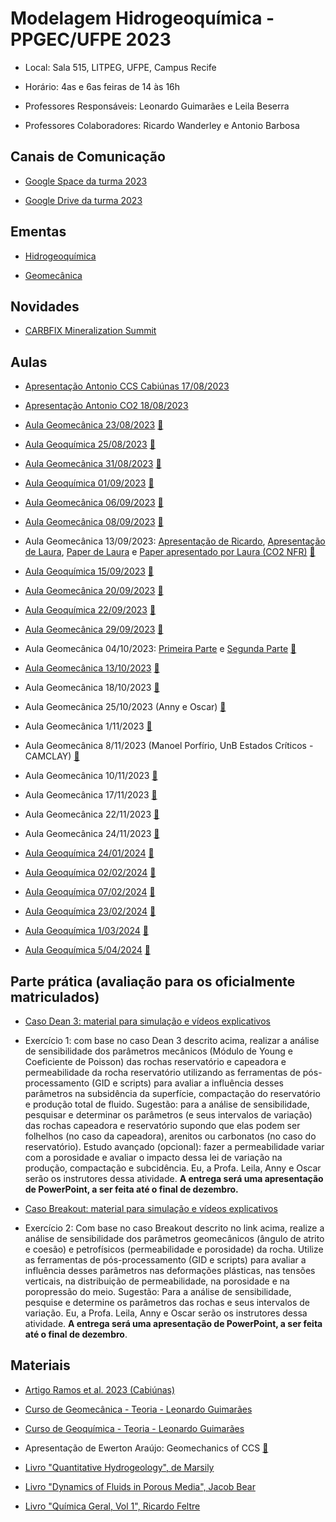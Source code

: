 # Modelagem Hidrogeoquímica - PPGEC/UFPE 2023

- Local: Sala 515, LITPEG, UFPE, Campus Recife
- Horário: 4as e 6as feiras de 14 às 16h

- Professores Responsáveis: 
Leonardo Guimarães e Leila Beserra

- Professores Colaboradores:
Ricardo Wanderley e Antonio Barbosa

## Canais de Comunicação

- [Google Space da turma 2023](https://mail.google.com/mail/u/0/#chat/space/AAAA8Atv_yw)

- [Google Drive da turma 2023](https://drive.google.com/drive/folders/1be6oKoyn6m6eeyONCegvvfZ4HxRMEwq2?usp=sharing)

## Ementas

- [Hidrogeoquímica](https://drive.google.com/file/d/1VY-X-1_20dUEJgjguo0wdJyvPnPmu6Ay/view?usp=sharing)

- [Geomecânica](https://drive.google.com/file/d/18Zdk1JbYCjPw59im1qrpOsNyUSF2shuP/view?usp=sharing)

## Novidades

- [CARBFIX Mineralization Summit](https://www.carbfix.com/mineralization-summit)

## Aulas

- [Apresentação Antonio CCS Cabiúnas 17/08/2023](https://drive.google.com/file/d/1RSGFzNVx5wrQrlImtoXa5O3G73WU1sKC/view?usp=drive_link)

- [Apresentação Antonio CO2 18/08/2023](https://drive.google.com/file/d/1iuzr4Att_6GT4OB-hG-YoU2HFXmMEl6p/view?usp=sharing)

- [Aula Geomecânica 23/08/2023](https://drive.google.com/file/d/1uHXXE4gpoE6dOWP7n_HtkAj1MVTSsBhH/view?usp=sharing)     [🎦](https://drive.google.com/file/d/1Ur21aHu6dLZ6NjBbusuD1K21xSzU-_ch/view?usp=sharing)

- [Aula Geoquímica 25/08/2023](https://drive.google.com/file/d/193jjqDFlDvnRYjpiYmBDP5JKsDlxMpO4/view?usp=sharing)     [🎦](https://drive.google.com/file/d/1mwm4SMOoNowQnB9atC5xI4AwFXPd-KIa/view?usp=sharing)

- [Aula Geomecânica 31/08/2023](https://drive.google.com/file/d/1W_QSGGtefOvjE15KZE67ejWmsR27UR4N/view?usp=sharing)     [🎦](https://drive.google.com/file/d/176lPsYSmdoIGVO2pW9aEhYji0uXjvhH_/view?usp=sharing)

- [Aula Geoquímica 01/09/2023](https://drive.google.com/file/d/1tI6gB6jjjKcVI_OOvSjFgxZSlJvA56kj/view?usp=sharing)     [🎦](https://drive.google.com/file/d/1EAqWIMIr3M-N-ecWgU1oIaFx1Q-Vb3Pi/view?usp=sharing)

- [Aula Geomecânica 06/09/2023](https://drive.google.com/file/d/1-oH_cSJRqC9k_zBl5fdp_eJCMCQRjSV1/view?usp=sharing)     [🎦](https://drive.google.com/file/d/1f0dwL89kaN5ki5bz4uFDqsdWoT8UQ_K1/view?usp=sharing)

- [Aula Geomecânica 08/09/2023](http://www.lmcg.ufpe.br/~leo/geomecanica/)     [🎦](https://drive.google.com/file/d/156rd3ibwU2S-ABbHLm-ujAoxkMj9RQ5C/view?usp=sharing)

- Aula Geomecânica 13/09/2023: [Apresentação de Ricardo](https://docs.google.com/presentation/d/1CQAJbHp_xO1Dk4_vdgBM9sKuVDV1uigr/edit?usp=sharing&ouid=103319067312604580121&rtpof=true&sd=true), [Apresentação de Laura](https://drive.google.com/file/d/1VlUuuECsWIZt-tfbOJrf403O1Pem62Oz/view?usp=sharing), [Paper de Laura](https://drive.google.com/file/d/1A0_vn3LWqOz00WMlzQyRZaIyMI0B_IPa/view?usp=sharing) e [Paper apresentado por Laura (CO2 NFR)](https://drive.google.com/file/d/1WjdgYoLyLxVz-5GgLRsKRcb3JSzrKF7Q/view?usp=drive_link)     [🎦](https://drive.google.com/file/d/1cyo-xQBbq_B3fq6xblHi4VRuiMX8FZyi/view?usp=sharing)

- [Aula Geoquímica 15/09/2023](https://drive.google.com/file/d/1WbcFHIta4rcs9xGiFPU3fJqJRP35vPdS/view?usp=sharing)     [🎦](https://drive.google.com/file/d/1fiOrq_ifKTbewisQDAsuz74DtULGeZ2q/view?usp=sharing)

- [Aula Geomecânica 20/09/2023](https://drive.google.com/file/d/1aYFM0Bm_x1bv4N9eytUmPL1UqiCyFFTH/view?usp=sharing)     [🎦](https://drive.google.com/file/d/1ngNIJywYRoDMR2rXWdsuGOy5Vzl5sriC/view?usp=sharing)

- [Aula Geoquímica 22/09/2023](https://drive.google.com/file/d/1846_IC5S8QzACGZ4_t3WfsGPBRe8PLle/view?usp=sharing)     [🎦](https://drive.google.com/file/d/1veVRG3_djsGgVvIytoATOrzDt_N1KKci/view?usp=sharing)
  
- [Aula Geomecânica 29/09/2023](https://drive.google.com/file/d/1nBsdz5IfwPvbqsppNULDy39rnjM5vZyR/view?usp=sharing)     [🎦](https://drive.google.com/file/d/1exkm-kp922sJKts6mZ2hsOeImNyRHIbE/view?usp=sharing)

- Aula Geomecânica 04/10/2023: [Primeira Parte](https://drive.google.com/file/d/1iewoRFxv_OR20u93X0nZlA5kSPciZ8xj/view?usp=sharing) e [Segunda Parte](https://drive.google.com/file/d/1_2vtPfX_a9QcJXLwEsgsMhX2RZQEL_dG/view?usp=sharing)     [🎦](https://drive.google.com/file/d/1MZWDn6BZdhQxAZGM6z0X2yRhyRKF-6LU/view?usp=sharing)

- [Aula Geomecânica 13/10/2023](https://drive.google.com/file/d/15HumLqROqs82bbBL4LeFlWKQ8V3x1f_F/view?usp=sharing)     [🎦](https://drive.google.com/file/d/1noVp6-yC5PYIBzOlmyAWBupwelyLYriJ/view?usp=sharing)

- Aula Geomecânica 18/10/2023 [🎦](https://drive.google.com/file/d/17CAo1aIWK7Mq-rjczDR_n3T525sCoHWX/view?usp=sharing)

- Aula Geomecânica 25/10/2023 (Anny e Oscar) [🎦](https://drive.google.com/file/d/165ITApjqu4jvR-io6HWE3YKYhbWTFWWn/view)

- Aula Geomecânica 1/11/2023 [🎦](https://drive.google.com/file/d/1pEzbNOonE4NMJRBKVVNWPfozbM-WX64t/view)

- Aula Geomecânica 8/11/2023 (Manoel Porfírio, UnB Estados Críticos - CAMCLAY) [🎦](https://drive.google.com/file/d/1aQb7q5BgaRJsLON50YsTBRgIGRnZT4ne/view)

- Aula Geomecânica 10/11/2023 [🎦](https://drive.google.com/file/d/1qKFzTl-QL0JE8tVy8kzH_EiofEUa0_AT/view)

- Aula Geomecânica 17/11/2023 [🎦](https://drive.google.com/file/d/1C0f-woB27ZGKDpEoA6VUDsW2xyUF-eE5/view?usp=sharing)

- Aula Geomecânica 22/11/2023 [🎦](https://drive.google.com/file/d/1YSP39-dQ59hUBICbakconYG94kMZ6bEF/view)

- Aula Geomecânica 24/11/2023 [🎦](https://drive.google.com/file/d/1yDLW4cd_fsojswGZsi8fOHgJASN4s0vB/view)

- [Aula Geoquímica 24/01/2024](https://drive.google.com/file/d/1va-GWEeF08gkz24XFZM7GO_ieA1XSE5j/view?usp=sharing) [🎦](https://drive.google.com/file/d/12Ok6xfmFXVN8cFUYeK1qrKKVMIqKf7xo/view?usp=sharing)

- [Aula Geoquímica 02/02/2024](https://drive.google.com/file/d/1jcuzisIuC8BfLg4xq3Lu-Xjrvq3QX9Rl/view?usp=sharing) [🎦](https://drive.google.com/file/d/1mFkkNURLyUWxGr7_rfUchusb3hTyN881/view?usp=sharing)

- [Aula Geoquímica 07/02/2024](https://drive.google.com/file/d/1fo3D7_U2tHeJ5CowsBXdm53sSAfTapTF/view?usp=sharing) [🎦](https://drive.google.com/file/d/1KUcWEeeVM_q6dLOvu69ATRPilcZjih1Y/view?usp=sharing)

- [Aula Geoquímica 23/02/2024](https://drive.google.com/file/d/1tPFA85z3KdgwRlam92pu-8kae9bzt568/view?usp=sharing) [🎦](https://drive.google.com/file/d/12Muu5sNzGakWrLXOSRX1NZQUeb5_WpGZ/view?usp=sharing)

- [Aula Geoquímica 1/03/2024](https://drive.google.com/file/d/1mF1BL6YCARPhqVCV1Rl8zo9m9qf-0L4A/view?usp=sharing) [🎦](https://drive.google.com/file/d/12y0OBrYqb3YE2kEqbnG_K7YkQozoJG5Y/view)

- [Aula Geoquímica 5/04/2024](https://drive.google.com/file/d/1crHKCnQm2CbhwBTX1jiKADyqN7AF5GfL/view?usp=sharing) [🎦](https://drive.google.com/file/d/1Fq8lW-34htRtg54-ZbrZcQoQiIB3VXtQ/view?usp=sharing)
  
## Parte prática (avaliação para os oficialmente matriculados)

- [Caso Dean 3: material para simulação e vídeos explicativos](https://drive.google.com/drive/folders/1eRjnvt87YyOgwP3P3jI9IwMruxY8bdmq?usp=sharing_eil_se_dm&ts=653013ee)
- Exercício 1: com base no caso Dean 3 descrito acima, realizar a análise de sensibilidade dos parâmetros mecânicos (Módulo de Young e Coeficiente de Poisson) das rochas reservatório e capeadora e permeabilidade da rocha reservatório utilizando as ferramentas de pós-processamento (GID e scripts) para avaliar a influência desses parâmetros na subsidência da superfície, compactação do reservatório e produção total de fluido. Sugestão: para a análise de sensibilidade, pesquisar e determinar os parâmetros (e seus intervalos de variação) das rochas capeadora e reservatório supondo que elas podem ser folhelhos (no caso da capeadora), arenitos ou carbonatos (no caso do reservatório). Estudo avançado (opcional): fazer a permeabilidade variar com a porosidade e avaliar o impacto dessa lei de variação na produção, compactação e subcidência. Eu, a Profa. Leila, Anny e Oscar serão os instrutores dessa atividade. **A entrega será uma apresentação de PowerPoint, a ser feita até o final de dezembro.**

- [Caso Breakout: material para simulação e vídeos explicativos](https://drive.google.com/drive/folders/1vSQnTcwpG_mw5cGDDnmbCO4KILO7xiyo?usp=sharing)
- Exercício 2: Com base no caso Breakout descrito no link acima, realize a análise de sensibilidade dos parâmetros geomecânicos (ângulo de atrito e coesão) e petrofísicos (permeabilidade e porosidade) da rocha. Utilize as ferramentas de pós-processamento (GID e scripts) para avaliar a influência desses parâmetros nas deformações plásticas, nas tensões verticais, na distribuição de permeabilidade, na porosidade e na poropressão do meio. Sugestão: Para a análise de sensibilidade, pesquise e determine os parâmetros das rochas e seus intervalos de variação. Eu, a Profa. Leila, Anny e Oscar serão os instrutores dessa atividade. **A entrega será uma apresentação de PowerPoint, a ser feita até o final de dezembro**.
  
## Materiais

- [Artigo Ramos et al. 2023 (Cabiúnas)](https://drive.google.com/file/d/1Lmfc5tY4TlQcG7uxbVom1OfAkPYkNV4H/view?usp=drive_link)

- [Curso de Geomecânica - Teoria - Leonardo Guimarães](http://www.lmcg.ufpe.br/~leo/geomecanica/)

- [Curso de Geoquímica - Teoria - Leonardo Guimarães](https://drive.google.com/file/d/19y-JtoszVk79hfww-SNZ_Vw6ojQaREzD/view?usp=sharing)

- Apresentação de Ewerton Araújo: Geomechanics of CCS     [🎦](https://youtu.be/Gg1kBUUb7iw?si=ugrtKOQs8pInZR9d)

- [Livro "Quantitative Hydrogeology", de Marsily](https://drive.google.com/file/d/1lKh6utg71Rmlwl387LstX7xAVCluuM9B/view?usp=sharing)

- [Livro "Dynamics of Fluids in Porous Media", Jacob Bear](https://drive.google.com/file/d/1E9SITCQbXemV0CePFq2fex3XAfoZIsXQ/view?usp=sharing)

- [Livro "Química Geral, Vol 1", Ricardo Feltre](https://drive.google.com/file/d/1gHFm3l7x1OBxtIoL1G101KfidVGorQwr/view?usp=sharing)
